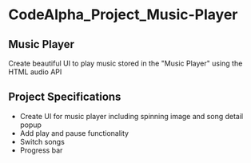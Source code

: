 # CodeAlpha_Project_Music-Player
## Music Player

Create beautiful UI to play music stored in the "Music Player" using the HTML audio API

## Project Specifications

- Create UI for music player including spinning image and song detail popup
- Add play and pause functionality
- Switch songs
- Progress bar
